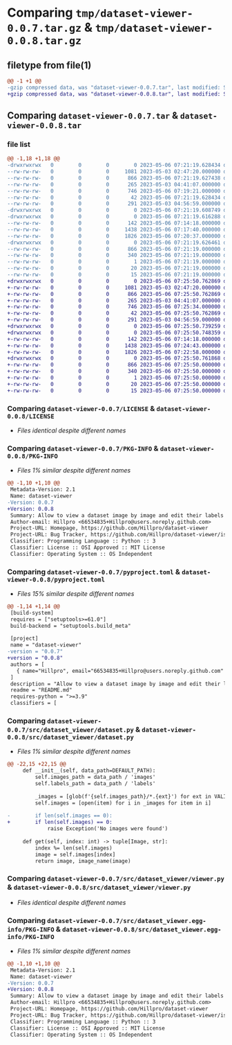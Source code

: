 # Comparing `tmp/dataset-viewer-0.0.7.tar.gz` & `tmp/dataset-viewer-0.0.8.tar.gz`

## filetype from file(1)

```diff
@@ -1 +1 @@
-gzip compressed data, was "dataset-viewer-0.0.7.tar", last modified: Sat May  6 07:21:19 2023, max compression
+gzip compressed data, was "dataset-viewer-0.0.8.tar", last modified: Sat May  6 07:25:50 2023, max compression
```

## Comparing `dataset-viewer-0.0.7.tar` & `dataset-viewer-0.0.8.tar`

### file list

```diff
@@ -1,18 +1,18 @@
-drwxrwxrwx   0        0        0        0 2023-05-06 07:21:19.628434 dataset-viewer-0.0.7/
--rw-rw-rw-   0        0        0     1081 2023-05-03 02:47:20.000000 dataset-viewer-0.0.7/LICENSE
--rw-rw-rw-   0        0        0      866 2023-05-06 07:21:19.627438 dataset-viewer-0.0.7/PKG-INFO
--rw-rw-rw-   0        0        0      265 2023-05-03 04:41:07.000000 dataset-viewer-0.0.7/README.md
--rw-rw-rw-   0        0        0      746 2023-05-06 07:19:21.000000 dataset-viewer-0.0.7/pyproject.toml
--rw-rw-rw-   0        0        0       42 2023-05-06 07:21:19.628434 dataset-viewer-0.0.7/setup.cfg
--rw-rw-rw-   0        0        0      291 2023-05-03 04:56:59.000000 dataset-viewer-0.0.7/setup.py
-drwxrwxrwx   0        0        0        0 2023-05-06 07:21:19.608749 dataset-viewer-0.0.7/src/
-drwxrwxrwx   0        0        0        0 2023-05-06 07:21:19.616288 dataset-viewer-0.0.7/src/dataset_viewer/
--rw-rw-rw-   0        0        0      142 2023-05-06 07:14:18.000000 dataset-viewer-0.0.7/src/dataset_viewer/__init__.py
--rw-rw-rw-   0        0        0     1438 2023-05-06 07:17:40.000000 dataset-viewer-0.0.7/src/dataset_viewer/dataset.py
--rw-rw-rw-   0        0        0     1826 2023-05-06 07:20:37.000000 dataset-viewer-0.0.7/src/dataset_viewer/viewer.py
-drwxrwxrwx   0        0        0        0 2023-05-06 07:21:19.626461 dataset-viewer-0.0.7/src/dataset_viewer.egg-info/
--rw-rw-rw-   0        0        0      866 2023-05-06 07:21:19.000000 dataset-viewer-0.0.7/src/dataset_viewer.egg-info/PKG-INFO
--rw-rw-rw-   0        0        0      340 2023-05-06 07:21:19.000000 dataset-viewer-0.0.7/src/dataset_viewer.egg-info/SOURCES.txt
--rw-rw-rw-   0        0        0        1 2023-05-06 07:21:19.000000 dataset-viewer-0.0.7/src/dataset_viewer.egg-info/dependency_links.txt
--rw-rw-rw-   0        0        0       20 2023-05-06 07:21:19.000000 dataset-viewer-0.0.7/src/dataset_viewer.egg-info/requires.txt
--rw-rw-rw-   0        0        0       15 2023-05-06 07:21:19.000000 dataset-viewer-0.0.7/src/dataset_viewer.egg-info/top_level.txt
+drwxrwxrwx   0        0        0        0 2023-05-06 07:25:50.762869 dataset-viewer-0.0.8/
+-rw-rw-rw-   0        0        0     1081 2023-05-03 02:47:20.000000 dataset-viewer-0.0.8/LICENSE
+-rw-rw-rw-   0        0        0      866 2023-05-06 07:25:50.762869 dataset-viewer-0.0.8/PKG-INFO
+-rw-rw-rw-   0        0        0      265 2023-05-03 04:41:07.000000 dataset-viewer-0.0.8/README.md
+-rw-rw-rw-   0        0        0      746 2023-05-06 07:25:34.000000 dataset-viewer-0.0.8/pyproject.toml
+-rw-rw-rw-   0        0        0       42 2023-05-06 07:25:50.762869 dataset-viewer-0.0.8/setup.cfg
+-rw-rw-rw-   0        0        0      291 2023-05-03 04:56:59.000000 dataset-viewer-0.0.8/setup.py
+drwxrwxrwx   0        0        0        0 2023-05-06 07:25:50.739259 dataset-viewer-0.0.8/src/
+drwxrwxrwx   0        0        0        0 2023-05-06 07:25:50.748359 dataset-viewer-0.0.8/src/dataset_viewer/
+-rw-rw-rw-   0        0        0      142 2023-05-06 07:14:18.000000 dataset-viewer-0.0.8/src/dataset_viewer/__init__.py
+-rw-rw-rw-   0        0        0     1438 2023-05-06 07:24:43.000000 dataset-viewer-0.0.8/src/dataset_viewer/dataset.py
+-rw-rw-rw-   0        0        0     1826 2023-05-06 07:22:58.000000 dataset-viewer-0.0.8/src/dataset_viewer/viewer.py
+drwxrwxrwx   0        0        0        0 2023-05-06 07:25:50.761868 dataset-viewer-0.0.8/src/dataset_viewer.egg-info/
+-rw-rw-rw-   0        0        0      866 2023-05-06 07:25:50.000000 dataset-viewer-0.0.8/src/dataset_viewer.egg-info/PKG-INFO
+-rw-rw-rw-   0        0        0      340 2023-05-06 07:25:50.000000 dataset-viewer-0.0.8/src/dataset_viewer.egg-info/SOURCES.txt
+-rw-rw-rw-   0        0        0        1 2023-05-06 07:25:50.000000 dataset-viewer-0.0.8/src/dataset_viewer.egg-info/dependency_links.txt
+-rw-rw-rw-   0        0        0       20 2023-05-06 07:25:50.000000 dataset-viewer-0.0.8/src/dataset_viewer.egg-info/requires.txt
+-rw-rw-rw-   0        0        0       15 2023-05-06 07:25:50.000000 dataset-viewer-0.0.8/src/dataset_viewer.egg-info/top_level.txt
```

### Comparing `dataset-viewer-0.0.7/LICENSE` & `dataset-viewer-0.0.8/LICENSE`

 * *Files identical despite different names*

### Comparing `dataset-viewer-0.0.7/PKG-INFO` & `dataset-viewer-0.0.8/PKG-INFO`

 * *Files 1% similar despite different names*

```diff
@@ -1,10 +1,10 @@
 Metadata-Version: 2.1
 Name: dataset-viewer
-Version: 0.0.7
+Version: 0.0.8
 Summary: Allow to view a dataset image by image and edit their labels
 Author-email: Hillpro <66534835+Hillpro@users.noreply.github.com>
 Project-URL: Homepage, https://github.com/Hillpro/dataset-viewer
 Project-URL: Bug Tracker, https://github.com/Hillpro/dataset-viewer/issues
 Classifier: Programming Language :: Python :: 3
 Classifier: License :: OSI Approved :: MIT License
 Classifier: Operating System :: OS Independent
```

### Comparing `dataset-viewer-0.0.7/pyproject.toml` & `dataset-viewer-0.0.8/pyproject.toml`

 * *Files 15% similar despite different names*

```diff
@@ -1,14 +1,14 @@
 [build-system]
 requires = ["setuptools>=61.0"]
 build-backend = "setuptools.build_meta"
 
 [project]
 name = "dataset-viewer"
-version = "0.0.7"
+version = "0.0.8"
 authors = [
   { name="Hillpro", email="66534835+Hillpro@users.noreply.github.com" },
 ]
 description = "Allow to view a dataset image by image and edit their labels"
 readme = "README.md"
 requires-python = ">=3.9"
 classifiers = [
```

### Comparing `dataset-viewer-0.0.7/src/dataset_viewer/dataset.py` & `dataset-viewer-0.0.8/src/dataset_viewer/dataset.py`

 * *Files 1% similar despite different names*

```diff
@@ -22,15 +22,15 @@
     def __init__(self, data_path=DEFAULT_PATH):
         self.images_path = data_path / 'images'
         self.labels_path = data_path / 'labels'
 
         _images = [glob(f'{self.images_path}/*.{ext}') for ext in VALID_FILE_TYPES]
         self.images = [open(item) for i in _images for item in i]
 
-        if len(self.images == 0):
+        if len(self.images) == 0:
             raise Exception('No images were found')
 
     def get(self, index: int) -> tuple[Image, str]:
         index %= len(self.images)
         image = self.images[index]
         return image, image_name(image)
```

### Comparing `dataset-viewer-0.0.7/src/dataset_viewer/viewer.py` & `dataset-viewer-0.0.8/src/dataset_viewer/viewer.py`

 * *Files identical despite different names*

### Comparing `dataset-viewer-0.0.7/src/dataset_viewer.egg-info/PKG-INFO` & `dataset-viewer-0.0.8/src/dataset_viewer.egg-info/PKG-INFO`

 * *Files 1% similar despite different names*

```diff
@@ -1,10 +1,10 @@
 Metadata-Version: 2.1
 Name: dataset-viewer
-Version: 0.0.7
+Version: 0.0.8
 Summary: Allow to view a dataset image by image and edit their labels
 Author-email: Hillpro <66534835+Hillpro@users.noreply.github.com>
 Project-URL: Homepage, https://github.com/Hillpro/dataset-viewer
 Project-URL: Bug Tracker, https://github.com/Hillpro/dataset-viewer/issues
 Classifier: Programming Language :: Python :: 3
 Classifier: License :: OSI Approved :: MIT License
 Classifier: Operating System :: OS Independent
```

